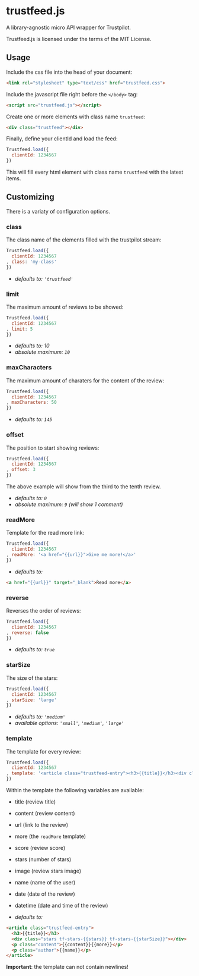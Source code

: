 # trustfeed.js

A library-agnostic micro API wrapper for Trustpilot.

Trustfeed.js is licensed under the terms of the MIT License.

## Usage
Include the css file into the head of your document:

```html
<link rel="stylesheet" type="text/css" href="trustfeed.css">
```

Include the javascript file right before the `</body>` tag:

```html
<script src="trustfeed.js"></script>
```

Create one or more elements with class name `trustfeed`:

```html
<div class="trustfeed"></div>
```

Finally, define your clientId and load the feed:

```javascript
Trustfeed.load({
  clientId: 1234567
})
```

This will fill every html element with class name `trustfeed` with the latest items.

## Customizing
There is a variaty of configuration options.

### class
The class name of the elements filled with the trustpilot stream:

```javascript
Trustfeed.load({
  clientId: 1234567
, class: 'my-class'
})
```

- _defaults to: `'trustfeed'`_

### limit
The maximum amount of reviews to be showed:

```javascript
Trustfeed.load({
  clientId: 1234567
, limit: 5
})
```

- _defaults to: 10_
- _absolute maximum: `10`_


### maxCharacters
The maximum amount of charaters for the content of the review:

```javascript
Trustfeed.load({
  clientId: 1234567
, maxCharacters: 50
})
```

- _defaults to: `145`_

### offset
The position to start showing reviews:

```javascript
Trustfeed.load({
  clientId: 1234567
, offset: 3
})
```
The above example will show from the third to the tenth review.

- _defaults to: `0`_
- _absolute maximum: `9` (will show 1 comment)_

### readMore
Template for the read more link:

```javascript
Trustfeed.load({
  clientId: 1234567
, readMore: '<a href="{{url}}">Give me more!</a>'
})
```

- _defaults to:_
```html
<a href="{{url}}" target="_blank">Read more</a>
```

### reverse
Reverses the order of reviews:

```javascript
Trustfeed.load({
  clientId: 1234567
, reverse: false
})
```

- _defaults to: `true`_

### starSize
The size of the stars:

```javascript
Trustfeed.load({
  clientId: 1234567
, starSize: 'large'
})
```

- _defaults to: `'medium'`_
- _available options: `'small'`, `'medium'`, `'large'`_

### template
The template for every review:

```javascript
Trustfeed.load({
  clientId: 1234567
, template: '<article class="trustfeed-entry"><h3>{{title}}</h3><div class="stars tf-stars-{{stars}} tf-stars-{{starSize}}"></div><p class="content">{{content}}{{more}}</p><p class="author">{{name}}</p></article><p class="date">{{date}}</p>'
})
```

Within the template the following variables are available:
- title (review title)
- content (review content)
- url (link to the review)
- more (the `readMore` template)
- score (review score)
- stars (number of stars)
- image (review stars image)
- name (name of the user)
- date (date of the review)
- datetime (date and time of the review)

- _defaults to:_
```html
<article class="trustfeed-entry">
  <h3>{{title}}</h3>
  <div class="stars tf-stars-{{stars}} tf-stars-{{starSize}}"></div>
  <p class="content">{{content}}{{more}}</p>
  <p class="author">{{name}}</p>
</article>
```

__Important__: the template can not contain newlines! 




